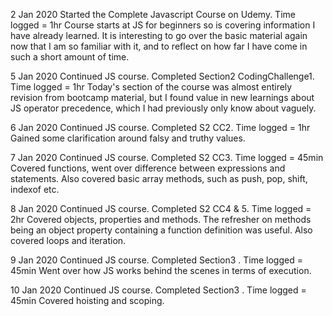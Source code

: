 2 Jan 2020
Started the Complete Javascript Course on Udemy. Time logged = 1hr
Course starts at JS for beginners so is covering information I have already learned. It is interesting to go over the basic material again now that I am so familiar with it, and to reflect on how far I have come in such a short amount of time. 

5 Jan 2020
Continued JS course. Completed Section2 CodingChallenge1. Time logged = 1hr
Today's section of the course was almost entirely revision from bootcamp material, but I found value in new learnings about JS operator precedence, which I had previously only know about vaguely. 

6 Jan 2020
Continued JS course. Completed S2 CC2. Time logged = 1hr
Gained some clarification around falsy and truthy values. 

7 Jan 2020
Continued JS course. Completed S2 CC3. Time logged = 45min 
Covered functions, went over difference between expressions and statements. Also covered basic array methods, such as push, pop, shift, indexof etc. 

8 Jan 2020
Continued JS course. Completed S2 CC4 & 5. Time logged = 2hr
Covered objects, properties and methods. The refresher on methods being an object property containing a function definition was useful.  Also covered loops and iteration. 

9 Jan 2020
Continued JS course. Completed Section3 . Time logged = 45min
Went over how JS works behind the scenes in terms of execution. 

10 Jan 2020
Continued JS course. Completed Section3 . Time logged = 45min
Covered hoisting and scoping. 
